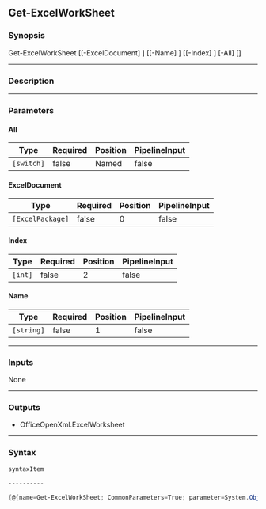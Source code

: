 Get-ExcelWorkSheet
------------------

### Synopsis

Get-ExcelWorkSheet [[-ExcelDocument] <ExcelPackage>] [[-Name] <string>] [[-Index] <int>] [-All] [<CommonParameters>]

---

### Description

---

### Parameters
#### **All**

|Type      |Required|Position|PipelineInput|
|----------|--------|--------|-------------|
|`[switch]`|false   |Named   |false        |

#### **ExcelDocument**

|Type            |Required|Position|PipelineInput|
|----------------|--------|--------|-------------|
|`[ExcelPackage]`|false   |0       |false        |

#### **Index**

|Type   |Required|Position|PipelineInput|
|-------|--------|--------|-------------|
|`[int]`|false   |2       |false        |

#### **Name**

|Type      |Required|Position|PipelineInput|
|----------|--------|--------|-------------|
|`[string]`|false   |1       |false        |

---

### Inputs
None

---

### Outputs
* OfficeOpenXml.ExcelWorksheet

---

### Syntax
```PowerShell
syntaxItem
```
```PowerShell
----------
```
```PowerShell
{@{name=Get-ExcelWorkSheet; CommonParameters=True; parameter=System.Object[]}}
```
